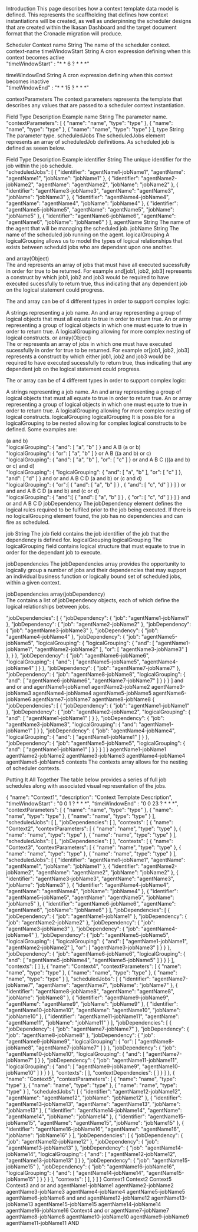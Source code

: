 Introduction
This page describes how a context template data model is defined. This represents the scaffholding that defines how context instantiations will be created, as well as underpinning the scheduler designs that are created within the Ikasan Dashboard and the target document format that the Cronacle migration will produce.

Scheduler Context
name	String	The name of the scheduler context.	context-name
timeWindowStart	String	A cron expression defining when this context becomes active 	
"timeWindowStart" : "* * 6 ? * * *"

timeWindowEnd	String	A cron expression defining when this context becomes inactive	
"timeWindowEnd" : "* * 15 ? * * *"

contextParameters
The context parameters represents the template that describes any values that are passed to a scheduler context instantiation. 

Field	Type	Description	Example
name	String	The parameter name.	
"contextParameters": [
  {
    "name": "name",
    "type": "type"
  },
  {
    "name": "name",
    "type": "type"
  },
  {
    "name": "name",
    "type": "type"
  }
],
type	String	The parameter type.
scheduledJobs
The scheduledJobs element represents an array of scheduledJob deifinitions. As scheduled job is defined as seeen below.

Field	Type	Description	Example
identifier	String	The unique identifier for the job within the job schedule.	
"scheduledJobs": [
  {
    "identifier": "agentName1-jobName1",
    "agentName": "agentName1",
    "jobName": "jobName1"
  },
  {
    "identifier": "agentName2-jobName2",
    "agentName": "agentName2",
    "jobName": "jobName2"
  },
  {
    "identifier": "agentName3-jobName3",
    "agentName": "agentName3",
    "jobName": "jobName3"
  },
  {
    "identifier": "agentName4-jobName4",
    "agentName": "agentName4",
    "jobName": "jobName4"
  },
  {
    "identifier": "agentName5-jobName5",
    "agentName": "agentName5",
    "jobName": "jobName5"
  },
  {
    "identifier": "agentName6-jobName6",
    "agentName": "agentName6",
    "jobName": "jobName6"
  }
],
agentName	String	The name of the agent that will be managing the scheduled job.
jobName	String	The name of the scheduled job running on the agent.
logicalGrouping
A logicalGrouping allows us to model the types of logical relationships that exists between scheduld jobs who are dependant upon one another.

and	array(Object)	
The and represents an array of jobs that must have all executed sucessfully in order for true to be returned. For example and[job1, job2, job3] represents a construct by which job1, job2 and job3 would be required to have executed sucessfully to return true, thus indicating that any dependent job on the logical statement could progress.

The and array can be of 4 different types in order to support complex logic:

A strings representing a job name.
An and array representing a group of logical objects that must all equate to true in order to return true.
An or array representing a group of logical objects in which one must equate to true in order to return true.
A logicalGrouping allowing for more complex nesting of logical constructs.
or	array(Object)	
The or represents an array of jobs in which one must have executed sucessfully in order for true to be returned. For example or[job1, job2, job3] represents a construct by which either job1, job2 and job3 would be required to have executed sucessfully to return true, thus indicating that any dependent job on the logical statement could progress.

The or array can be of 4 different types in order to support complex logic:

A strings representing a job name.
An and array representing a group of logical objects that must all equate to true in order to return true.
An or array representing a group of logical objects in which one must equate to true in order to return true.
A logicalGrouping allowing for more complex nesting of logical constructs.
logicalGrouping	logicalGrouping	
It is possible for a logicalGrouping to be nested allowing for complex logical constructs to be defined. Some examples are:

(a and b)	
"logicalGrouping": {
  "and": [
    "a",
    "b"
  ]
}
and
A
B
(a or b)	
"logicalGrouping": {
  "or": [
    "a",
    "b"
  ]
}
or
A
B
((a and b) or c)	
"logicalGrouping": {
  "and": [
    "a",
    "b"
  ],
  "or": [
    "c"
  ]
}
or
and
A
B
C
(((a and b) or c) and d)	
"logicalGrouping": {
  "logicalGrouping": {
    "and": [
      "a",
      "b"
    ],
    "or": [
      "c"
    ]
  },
  "and": [
    "d"
  ]
}
and
or
and
A
B
C
D
(a and b) or (c and d)	
"logicalGrouping": {
    "or":[
        {
            "and": [
                "a",
                "b"
            ]
        }
        ,
        {
            "and": [
                "c",
                "d"
            ]
        }
    ]
}
or
and
and
A
B
C
D
(a and b) and (c or d)	
"logicalGrouping": {
    "and":[
        {
            "and": [
                "a",
                "b"
            ]
        }
        ,
        {
            "or": [
                "c",
                "d"
            ]
        }
    ]
}
and
or
and
A
B
C
D
jobDependency
The jobDependency element defines the logical rules required to be fulfiled prior to the job being executed. If there is no logicalGrouping element found, the job has no dependencies and can fire as scheduled.

job	String	The job field contains the job identifier of the job that the dependency is defined for.
logicalGrouping	logicalGrouping	
The logicalGrouping field contains logical structure that must equate to true in order for the dependant job to execute.

jobDependencies
The jobDependencies array provides the opportunity to logically group a number of jobs and their dependencies that may support an individual business function or logically bound set of scheduled jobs, within a given context. 

jobDependencies	array(jobDependency)	
The contains a list of jobDependency objects, each of which define the logical relationships between jobs.

"jobDependencies": [
  {
    "jobDependency": {
      "job": "agentName1-jobName1"
    },
    "jobDependency": {
      "job": "agentName2-jobName2"
    },
    "jobDependency": {
      "job": "agentName3-jobName3"
    },
    "jobDependency": {
      "job": "agentName4-jobName4"
    },
    "jobDependency": {
      "job": "agentName5-jobName5",
      "logicalGrouping": {
        "logicalGrouping": {
          "and": [
            "agentName1-jobName1",
            "agentName2-jobName2"
          ],
          "or": [
            "agentName3-jobName3"
          ]
        },
      }
    },
    "jobDependency": {
      "job": "agentName6-jobName6",
      "logicalGrouping": {
        "and": [
          "agentName5-jobName5",
          "agentName4-jobName4"
        ]
      }
    },
    "jobDependency": {
      "job": "agentName7-jobName7"
    },
    "jobDependency": {
      "job": "agentName8-jobName8",
      "logicalGrouping": {
        "and": [
          "agentName6-jobName6",
          "agentName7-jobName7"
        ]
      }
    }
  }
]
and
and
or
and
agentName1-jobName1
agentName2-jobName2
agentName3-jobName3
agentName4-jobName4
agentName5-jobName5
agentName6-jobName6
agentName7-jobName7
agentName8-jobName8
{
  "jobDependencies": [
    {
      "jobDependency": {
        "job": "agentName1-jobName1"
      },
      "jobDependency": {
        "job": "agentName2-jobName2",
        "logicalGrouping": {
          "and": [
            "agentName1-jobName1"
          ]
        }
      },
      "jobDependency": {
        "job": "agentName3-jobName3",
        "logicalGrouping": {
          "and":
            "agentName1-jobName1"
          ]
        }
      },
      "jobDependency": {
        "job": "agentName4-jobName4",
        "logicalGrouping": {
          "and": [
            "agentName1-jobName1"
          ]
        }
      },
      "jobDependency": {
        "job": "agentName5-jobName5",
        "logicalGrouping": {
          "and": [
            "agentName1-jobName1"
          ]
        }
      }
    }
  ]
}
agentName1-jobName1
agentName2-jobName2
agentName3-jobName3
agentName4-jobName4
agentName5-jobName5
contexts
The contexts array allows for the nesting of scheduler contexts.

Putting It All Together
The table below provides a series of full job schedules along with associated visual representation of the jobs.

{
  "name": "Context1",
  "description": "Context Template Description",
  "timeWindowStart" : "0 0 1 ? * * *",
  "timeWindowEnd" : "0 0 23 ? * * *",
  "contextParameters": [
    {
      "name": "name",
      "type": "type"
    },
    {
      "name": "name",
      "type": "type"
    },
    {
      "name": "name",
      "type": "type"
    }
  ],
  "scheduledJobs": [
  ],
  "jobDependencies": [
  ],
  "contexts": [
    {
      "name": "Context2",
      "contextParameters": [
        {
          "name": "name",
          "type": "type"
        },
        {
          "name": "name",
          "type": "type"
        },
        {
          "name": "name",
          "type": "type"
        }
      ],
      "scheduledJobs": [
      ],
      "jobDependencies": [
      ],
      "contexts": [
        {
          "name": "Context3",
          "contextParameters": [
            {
              "name": "name",
              "type": "type"
            },
            {
              "name": "name",
              "type": "type"
            },
            {
              "name": "name",
              "type": "type"
            }
          ],
          "scheduledJobs": [
            {
              "identifier": "agentName1-jobName1",
              "agentName": "agentName1",
              "jobName": "jobName1"
            },
            {
              "identifier": "agentName2-jobName2",
              "agentName": "agentName2",
              "jobName": "jobName2"
            },
            {
              "identifier": "agentName3-jobName3",
              "agentName": "agentName3",
              "jobName": "jobName3"
            },
            {
              "identifier": "agentName4-jobName4",
              "agentName": "agentName4",
              "jobName": "jobName4"
            },
            {
              "identifier": "agentName5-jobName5",
              "agentName": "agentName5",
              "jobName": "jobName5"
            },
            {
              "identifier": "agentName6-jobName6",
              "agentName": "agentName6",
              "jobName": "jobName6"
            }
          ],
          "jobDependencies": [
            {
              "jobDependency": {
                "job": "agentName1-jobName1"
              },
              "jobDependency": {
                "job": "agentName2-jobName2"
              },
              "jobDependency": {
                "job": "agentName3-jobName3"
              },
              "jobDependency": {
                "job": "agentName4-jobName4"
              },
              "jobDependency": {
                "job": "agentName5-jobName5",
                "logicalGrouping": {
                  "logicalGrouping": {
                    "and": [
                      "agentName1-jobName1",
                      "agentName2-jobName2"
                    ],
                    "or": [
                      "agentName3-jobName3"
                    ]
                  }
                }
              },
              "jobDependency": {
                "job": "agentName6-jobName6",
                "logicalGrouping": {
                  "and": [
                    "agentName5-jobName4",
                    "agentName5-jobName5"
                  ]
                }
              }
            }
          ],
          "contexts": [
          ]
        },
        {
          "name": "Context4",
          "contextParameters": [
            {
              "name": "name",
              "type": "type"
            },
            {
              "name": "name",
              "type": "type"
            },
            {
              "name": "name",
              "type": "type"
            }
          ],
          "scheduledJobs": [
            {
              "identifier": "agentName7-jobName7",
              "agentName": "agentName7",
              "jobName": "jobName7"
            },
            {
              "identifier": "agentName8-jobName8",
              "agentName": "agentName8",
              "jobName": "jobName8"
            },
            {
              "identifier": "agentName9-jobName9",
              "agentName": "agentName9",
              "jobName": "jobName9"
            },
            {
              "identifier": "agentName10-jobName10",
              "agentName": "agentName10",
              "jobName": "jobName10"
            },
            {
              "identifier": "agentName11-jobName11",
              "agentName": "agentName11",
              "jobName": "jobName11"
            }
          ],
          "jobDependencies": [
            {
              "jobDependency": {
                "job": "agentName7-jobName7"
              },
              "jobDependency": {
                "job": "agentName8-jobName8"
              },
              "jobDependency": {
                "job": "agentName9-jobName9",
                "logicalGrouping": {
                  "or": [
                    "agentName8-jobName8",
                    "agentName7-jobName7"
                  ]
                }
              },
              "jobDependency": {
                "job": "agentName10-jobName10",
                "logicalGrouping": {
                  "and": [
                    "agentName7-jobName7"
                  ]
                }
              },
              "jobDependency": {
                "job": "agentName11-jobName11",
                "logicalGrouping": {
                  "and": [
                    "agentName9-jobName9",
                    "agentName10-jobName10"
                  ]
                }
              }
            }
          ],
          "contexts": [
          ],
          "contextDependencies": [
          ]
        }
      ]
    },
    {
      "name": "Context5",
      "contextParameters": [
        {
          "name": "name",
          "type": "type"
        },
        {
          "name": "name",
          "type": "type"
        },
        {
          "name": "name",
          "type": "type"
        }
      ],
      "scheduledJobs": [
        {
          "identifier": "agentName12-jobName12",
          "agentName": "agentName12",
          "jobName": "jobName12"
        },
        {
          "identifier": "agentName13-jobName13",
          "agentName": "agentName13",
          "jobName": "jobName13"
        },
        {
          "identifier": "agentName14-jobName14",
          "agentName": "agentName14",
          "jobName": "jobName14"
        },
        {
          "identifier": "agentName15-jobName15",
          "agentName": "agentName15",
          "jobName": "jobName15"
        },
        {
          "identifier": "agentName16-jobName16",
          "agentName": "agentName16",
          "jobName": "jobName16"
        }
      ],
      "jobDependencies": [
        {
          "jobDependency": {
            "job": "agentName12-jobName12"
          },
          "jobDependency": {
            "job": "agentName13-jobName13"
          },
          "jobDependency": {
            "job": "agentName14-jobName14",
            "logicalGrouping": {
              "and": [
                "agentName12-jobName12",
                "agentName13-jobName13"
              ]
            }
          },
          "jobDependency": {
            "job": "agentName15-jobName15"
          },
          "jobDependency": {
            "job": "agentName16-jobName16",
            "logicalGrouping": {
              "and": [
                "agentName14-jobName14",
                "agentName15-jobName15"
              ]
            }
          }
        }
      ],
      "contexts": [
      ],
    }
  ]
}
Context1
Context2
Context5
Context3
and
or
and
agentName1-jobName1
agentName2-jobName2
agentName3-jobName3
agentName4-jobName4
agentName5-jobName5
agentName6-jobName6
and
and
agentName12-jobName12
agentName13-jobName13
agentName15-jobName15
agentName14-jobName14
agentName16-jobName16
Context4
and
or
agentName7-jobName7
agentName8-jobName8
agentName10-jobName10
agentName9-jobName9
agentName11-jobName11
AND



